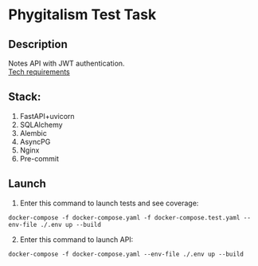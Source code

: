 # Phygitalism Test Task
## Description
Notes API with JWT authentication.  
[Tech requirements](https://github.com/phygitalism/test-task-backend)

## Stack:
1) FastAPI+uvicorn
2) SQLAlchemy
3) Alembic
4) AsyncPG
5) Nginx
6) Pre-commit

## Launch
1) Enter this command to launch tests and see coverage:
```shell
docker-compose -f docker-compose.yaml -f docker-compose.test.yaml --env-file ./.env up --build
```

2) Enter this command to launch API:
```shell
docker-compose -f docker-compose.yaml --env-file ./.env up --build
```
